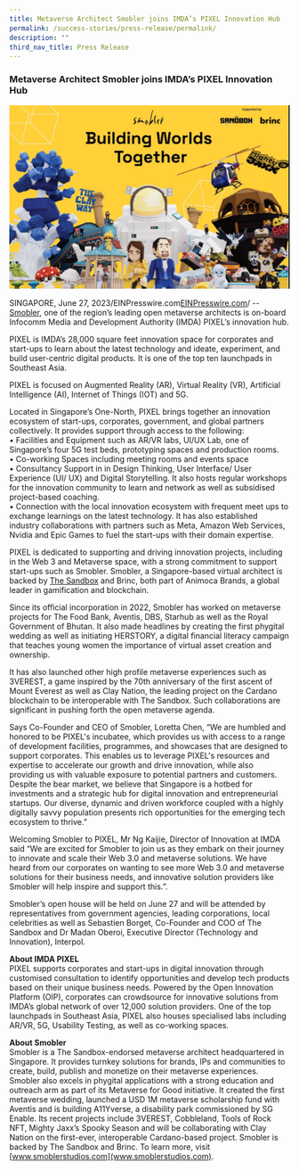 ```yaml
---
title: Metaverse Architect Smobler joins IMDA’s PIXEL Innovation Hub
permalink: /success-stories/press-release/permalink/
description: ""
third_nav_title: Press Release
---
```

### Metaverse Architect Smobler joins IMDA’s PIXEL Innovation Hub

![](/images/Success%20stories/smobler%20pr1.PNG)

SINGAPORE, June 27, 2023/EINPresswire.com[EINPresswire.com](http://www.einpresswire.com/)/ -- [Smobler](http://www.smoblerstudios.com/),  one of the region’s leading open metaverse architects is on-board Infocomm Media and Development Authority (IMDA) PIXEL’s innovation hub.

PIXEL is IMDA’s 28,000 square feet innovation space for corporates and start-ups to learn about the latest technology and ideate, experiment, and build user-centric digital products. It is one of the top ten launchpads in Southeast Asia.  
  
PIXEL is focused on Augmented Reality (AR), Virtual Reality (VR), Artificial Intelligence (AI), Internet of Things (IOT) and 5G.

Located in Singapore’s One-North, PIXEL brings together an innovation ecosystem of start-ups, corporates, government, and global partners collectively. It provides support through access to the following:  
• Facilities and Equipment such as AR/VR labs, UI/UX Lab, one of Singapore’s four 5G test beds, prototyping spaces and production rooms.  
• Co-working Spaces including meeting rooms and events space  
• Consultancy Support in in Design Thinking, User Interface/ User Experience (UI/ UX) and Digital Storytelling. It also hosts regular workshops for the innovation community to learn and network as well as subsidised project-based coaching.  
• Connection with the local innovation ecosystem with frequent meet ups to exchange learnings on the latest technology. It has also established industry collaborations with partners such as Meta, Amazon Web Services, Nvidia and Epic Games to fuel the start-ups with their domain expertise.

PIXEL is dedicated to supporting and driving innovation projects, including in the Web 3 and Metaverse space, with a strong commitment to support start-ups such as Smobler. Smobler, a Singapore-based virtual architect is backed by [The Sandbox](https://www.sandbox.game/en/) and Brinc, both part of Animoca Brands, a global leader in gamification and blockchain.

Since its official incorporation in 2022, Smobler has worked on metaverse projects for The Food Bank, Aventis, DBS, Starhub as well as the Royal Government of Bhutan. It also made headlines by creating the first phygital wedding as well as initiating HERSTORY, a digital financial literacy campaign that teaches young women the importance of virtual asset creation and ownership.

It has also launched other high profile metaverse experiences such as 3VEREST, a game inspired by the 70th anniversary of the first ascent of Mount Everest as well as Clay Nation, the leading project on the Cardano blockchain to be interoperable with The Sandbox. Such collaborations are significant in pushing forth the open metaverse agenda.

Says Co-Founder and CEO of Smobler, Loretta Chen, “We are humbled and honored to be PIXEL's incubatee, which provides us with access to a range of development facilities, programmes, and showcases that are designed to support corporates. This enables us to leverage PIXEL's resources and expertise to accelerate our growth and drive innovation, while also providing us with valuable exposure to potential partners and customers. Despite the bear market, we believe that Singapore is a hotbed for investments and a strategic hub for digital innovation and entrepreneurial startups. Our diverse, dynamic and driven workforce coupled with a highly digitally savvy population presents rich opportunities for the emerging tech ecosystem to thrive.”

Welcoming Smobler to PIXEL, Mr Ng Kaijie, Director of Innovation at IMDA said “We are excited for Smobler to join us as they embark on their journey to innovate and scale their Web 3.0 and metaverse solutions. We have heard from our corporates on wanting to see more Web 3.0 and metaverse solutions for their business needs, and innovative solution providers like Smobler will help inspire and support this.”.

Smobler’s open house will be held on June 27 and will be attended by representatives from government agencies, leading corporations, local celebrities as well as Sebastien Borget, Co-Founder and COO of The Sandbox and Dr Madan Oberoi, Executive Director (Technology and Innovation), Interpol.

**About IMDA PIXEL**
<br>PIXEL supports corporates and start-ups in digital innovation through customised consultation to identify opportunities and develop tech products based on their unique business needs. Powered by the Open Innovation Platform (OIP), corporates can crowdsource for innovative solutions from IMDA’s global network of over 12,000 solution providers. One of the top launchpads in Southeast Asia, PIXEL also houses specialised labs including AR/VR, 5G, Usability Testing, as well as co-working spaces.

**About Smobler**
<br>Smobler is a The Sandbox-endorsed metaverse architect headquartered in Singapore. It provides turnkey solutions for brands, IPs and communities to create, build, publish and monetize on their metaverse experiences. Smobler also excels in phygital applications with a strong education and outreach arm as part of its Metaverse for Good initiative. It created the first metaverse wedding, launched a USD 1M metaverse scholarship fund with Aventis and is building A11Yverse, a disability park commissioned by SG Enable. Its recent projects include 3VEREST, Cobbleland, Tools of Rock NFT, Mighty Jaxx’s Spooky Season and will be collaborating with Clay Nation on the first-ever, interoperable Cardano-based project. Smobler is backed by The Sandbox and Brinc. To learn more, visit [www.smoblerstudios.com](www.smoblerstudios.com).
